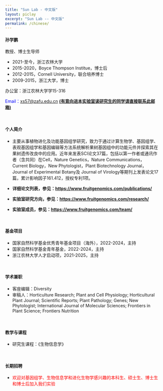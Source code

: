 ```yaml
---
title: "Sun Lab - 中文版"
layout: piclay
excerpt: "Sun Lab -- 中文版"
permalink: /chinese/
---
```



#### **孙学鹏**
教授、博士生导师

- 2021-至今，浙江农林大学
- 2015-2020，Boyce Thompson Institue，博士后
- 2012-2015，Cornell University，联合培养博士
- 2009-2015，浙江大学，博士

办公室：浙江农林大学学15-316

<font color="blue">Email：xs57@zafu.edu.cn</font>  **<u>(有意向进本实验室读研究生的同学请直接联系此邮箱)</u>**
   
<br/>

#### 个人简介
- 主要从事植物进化及功能基因组学研究，致力于通过计算生物学、基因组学、表观基因组学和基因编辑等方法系统解析果树基因组中的功能元件并探索其在果树遗传改良中的应用。近年来发表SCI论文37篇，包括以第一作者或通讯作者（含共同）在Cell，Nature Genetics，Nature Communications，Current Biology，New Phytologist，Plant Biotechnology Journal，Journal of Experimental Botany及 Journal of Virology等期刊上发表论文17篇，累计影响因子161.412，授权专利1项。

- **详细论文列表，参见：https://www.fruitgenomics.com/publications/**

- **实验室研究方向，参见：https://www.fruitgenomics.com/research/**

- **实验室成员，参见：https://www.fruitgenomics.com/team/**
  
<br/>

#### 基金项目

- 国家自然科学基金优秀青年基金项目（海外），2022-2024，主持
- 国家自然科学基金青年基金，2022-2024，主持
- 浙江农林大学人才启动项，2021-2025，主持
  
<br/>

#### 学术兼职
- 客座编辑：Diversity
- 审稿人：Horticulture Research; Plant and Cell Physiology; Horticultural Plant Journal; Scientific Reports; Plant Pathology; Genes; New Phytologist; International Journal of Molecular Sciences; Frontiers in Plant Science; Frontiers Nutrition
  
<br/>

#### 教学与课程
- 研究生课程：《生物信息学》
  
<br/>


#### 长期招聘
- <font color="red">欢迎对基因组学、生物信息学和进化生物学感兴趣的本科生、硕士生、博士生和博士后加入我们实验</font>
<br/>
<br/>



  

